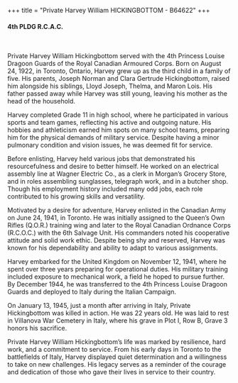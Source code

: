 +++
title = "Private Harvey William HICKINGBOTTOM - B64622"
+++

#### 4th PLDG R.C.A.C.
<br>


Private Harvey William Hickingbottom served with the 4th Princess Louise Dragoon Guards of the Royal Canadian Armoured Corps. 
Born on August 24, 1922, in Toronto, Ontario, Harvey grew up as the third child in a family of five. His parents, Joseph Norman and Clara Gertrude Hickingbottom, raised him alongside his siblings, Lloyd Joseph, Thelma, and Maron Lois. His father passed away while Harvey was still young, leaving his mother as the head of the household.

Harvey completed Grade 11 in high school, where he participated in various sports and team games, reflecting his active and outgoing nature. His hobbies and athleticism earned him spots on many school teams, preparing him for the physical demands of military service. Despite having a minor pulmonary condition and vision issues, he was deemed fit for service.

Before enlisting, Harvey held various jobs that demonstrated his resourcefulness and desire to better himself. He worked on an electrical assembly line at Wagner Electric Co., as a clerk in Morgan’s Grocery Store, and in roles assembling sunglasses, telegraph work, and in a butcher shop. Though his employment history included many odd jobs, each role contributed to his growing skills and versatility.

Motivated by a desire for adventure, Harvey enlisted in the Canadian Army on June 24, 1941, in Toronto. He was initially assigned to the Queen’s Own Rifles (Q.O.R.) training wing and later to the Royal Canadian Ordnance Corps (R.C.O.C.) with the 6th Salvage Unit. His commanders noted his cooperative attitude and solid work ethic. Despite being shy and reserved, Harvey was known for his dependability and ability to adapt to various assignments.

Harvey embarked for the United Kingdom on November 12, 1941, where he spent over three years preparing for operational duties. His military training included exposure to mechanical work, a field he hoped to pursue further. 
By December 1944, he was transferred to the 4th Princess Louise Dragoon Guards and deployed to Italy during the Italian Campaign.

On January 13, 1945, just a month after arriving in Italy, Private Hickingbottom was killed in action. He was 22 years old. He was laid to rest in Villanova War Cemetery in Italy, where his grave in Plot I, Row B, Grave 3 honors his sacrifice.

Private Harvey William Hickingbottom’s life was marked by resilience, hard work, and a commitment to service. From his early days in Toronto to the battlefields of Italy, Harvey displayed quiet determination and a willingness to take on new challenges. 
His legacy serves as a reminder of the courage and dedication of those who gave their lives in service to their country.
